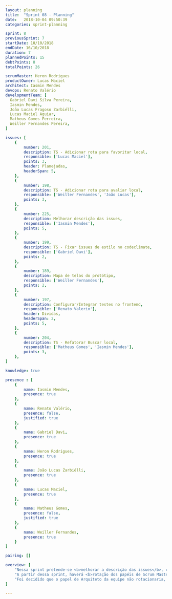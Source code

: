 ```yaml
---
layout: planning
title:  "Sprint 08 - Planning"
date:   2018-10-04 09:50:39
categories: sprint-planning

sprint: 8
previousSprint: 7
startDate: 10/10/2018
endDate: 16/10/2018
duration: 7
plannedPoints: 15
debtPoints: 8
totalPoints: 26

scrumMaster: Heron Rodrigues
productOwner: Lucas Maciel
architect: Iasmin Mendes
devops: Renato Valério
developmentTeam: [
  Gabriel Davi Silva Pereira,
  Iasmin Mendes,
  João Lucas Fragoso Zarbiélli,
  Lucas Maciel Aguiar,
  Matheus Gomes Ferreira,
  Weiller Fernandes Pereira,
]

issues: [
    {
        number: 201,
        description: TS - Adicionar rota para favoritar local,
        responsible: ['Lucas Maciel'],
        points: 3,
        header: Planejadas,
        headerSpan: 5,
    },
    {
        number: 198,
        description: TS - Adicionar rota para avaliar local,
        responsible: ['Weiller Fernandes', 'João Lucas'],
        points: 3,
    },
    {
        number: 225,
        description: Melhorar descrição das issues,
        responsible: ['Iasmin Mendes'],
        points: 5,
    },
    {
        number: 199,
        description: TS - Fixar issues de estilo no codeclimate,
        responsible: ['Gabriel Davi'],
        points: 2,
    },
    {
        number: 189,
        description: Mapa de telas do protótipo,
        responsible: ['Weiller Fernandes'],
        points: 2,
    },
    {
        number: 197,
        description: Configurar/Integrar testes no frontend,
        responsible: ['Renato Valerio'],
        header: Dividas,
        headerSpan: 2,
        points: 5,
    },
    {
        number: 204,
        description: TS - Refatorar Buscar local,
        responsible: ['Matheus Gomes', 'Iasmin Mendes'],
        points: 3,
    },
]

knowledge: true

presence : [
    {
        name: Iasmin Mendes,
        presence: true
    },
    {
        name: Renato Valério,
        presence: false,
        justified: true
    },
    {
        name: Gabriel Davi,
        presence: true
    },
    {
        name: Heron Rodrigues,
        presence: true
    },
    {
        name: João Lucas Zarbiélli,
        presence: true
    },
    {
        name: Lucas Maciel,
        presence: true
    },
    {
        name: Matheus Gomes,
        presence: false,
        justified: true
    },
    {
        name: Weiller Fernandes,
        presence: true
    }
]

pairing: []

overview: [
    "Nessa sprint pretende-se <b>melhorar a descrição das issues</b>, com o objetivo de melhorar a compreensão das mesmas pela equipe.",
    "A partir dessa sprint, haverá <b>rotação dos papéis de Scrum Master, Devops, e Product Owner</b>. A proposta é que nenhum papel se repita até que todos já tenham assumido cada papel pelo menos uma vez, visando promover o conhecimento sobre os papéis dentro da equipe.",
    "Foi decidido que o papel de Arquiteto da equipe não rotacionaria, porque acredita-se que este demanda maior conhecimento para auxiliar o restante da equipe a trabalhar em cima da arquitetura, e a validar o que está sendo implementado."
]

---
```

